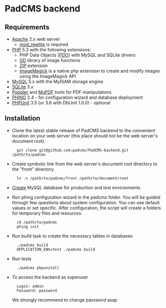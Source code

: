 PadCMS backend
==============

Requirements
------------

* [Apache](http://httpd.apache.org/) 2.x web server
    * [mod_rewtite](http://httpd.apache.org/docs/current/mod/mod_rewrite.html) is required
* [PHP](http://php.net/) 5.3 with the following extensions:
    * PHP Data Objects ([PDO](http://php.net/manual/en/book.pdo.php)) with MySQL and SQLite drivers
    * [GD](http://php.net/manual/en/book.image.php) library of image functions
    * [ZIP](http://www.php.net/manual/en/book.zip.php) extension
    * [ImageMagick](http://php.net/manual/en/book.imagick.php) is a native php extension to create and modify images using the ImageMagick API
* [MySQL](http://mysql.com/) 5.x with the MyISAM storage engine
* [SQLite](http://www.sqlite.org/) 3.x
* [Poppler](http://poppler.freedesktop.org/) and [MuPDF](http://mupdf.com/) tools for PDF manipulations
* [PHING](http://www.phing.info/trac/) 2.4 - for configuration wizard and database deployment
* [PHPUnit](http://www.phpunit.de/) 3.5 (or 3.6 with DbUnit 1.0.0) - optional

Installation
------------

* Clone the latest stable release of PadCMS backend to the convenient location on your web server (this place should not be the web server's document root).

        git clone git@github.com:padcms/PadCMS-backend.git /path/to/padcms
* Create symbolic link from the web server's document root directory to the "front" directory.

        ln -s /path/to/padcms/front /path/to/document/root
* [Create](http://dev.mysql.com/doc/refman/5.0/en/creating-database.html) MySQL database for production and test environments
* Run phing configuration wizard in the padcms folder. You will be guided through few questions about system configuration. You can use default values or set specific. After configuration, the script will create a folders for temporary files and resources.

        cd /path/to/padcms
        phing init
* Run build task to create the necessary tables in databases

        ./padcms build
        APPLICATION_ENV=test ./padcms build
* Run tests

        ./padcms phpunitall

* To access the backend as superuser

        Login: admin
        Password: password

  We strongly recommend to change password asap
